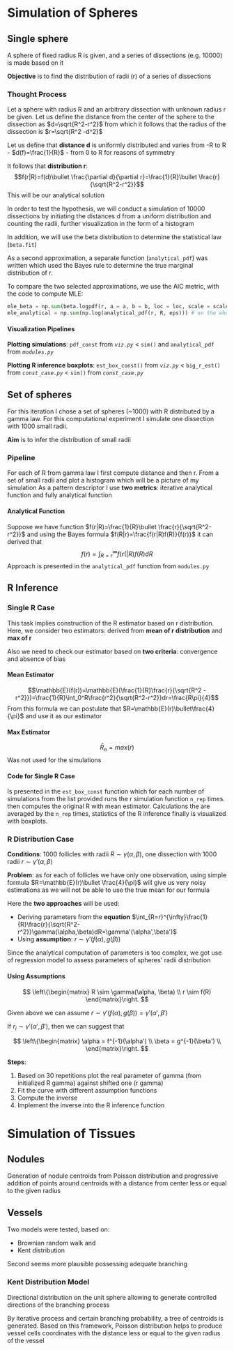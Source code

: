 # Simulation of Spheres
## Single sphere
A sphere of fixed radius R is given, and a series of dissections (e.g. 10000) is made based on it

**Objective** is to find the distribution of radii (r) of a series of dissections

### Thought Process 
Let a sphere with radius R and an arbitrary dissection with unknown radius r be given. Let us define the distance from the center of the sphere to the dissection as $d=\sqrt{R^2-r^2}$ from which it follows that the radius of the dissection is $r=\sqrt{R^2 -d^2}$

Let us define that **distance d** is uniformly distributed and varies from -R to R - $d(f)=\frac{1}{R}$ - from 0 to R for reasons of symmetry 

It follows that **distribution r**: $$f(r|R)=f(d)\bullet \frac{\partial d}{\partial r}=\frac{1}{R}\bullet \frac{r}{\sqrt{R^2-r^2}}$$ This will be our analytical solution

In order to test the hypothesis, we will conduct a simulation of 10000 dissections by initiating the distances d from a uniform distribution and counting the radii, further visualization in the form of a histogram

In addition, we will use the beta distribution to determine the statistical law  (`beta.fit`)

As a second approximation, a separate function (`analytical_pdf`) was written which used the Bayes rule to determine the true marginal distribution of r.

To compare the two selected approximations, we use the AIC metric, with the code to compute MLE:
```python
mle_beta = np.sum(beta.logpdf(r, a = a, b = b, loc = loc, scale = scale)) # on the whole r dataset
mle_analytical = np.sum(np.log(analytical_pdf(r, R, eps))) # on the whole r dataset 
```

#### Visualization Pipelines
**Plotting simulations**: `pdf_const`  from *`viz.py`* < `sim()` and `analytical_pdf` from *`modules.py`*

**Plotting R inference boxplots**: `est_box_const()` from *`viz.py`* < `big_r_est()` from *`const_case.py`* < `sim()` from *`const_case.py`*

## Set of spheres
For this iteration I chose a set of spheres (~1000) with R distributed by a gamma law. For this computational experiment I simulate one dissection with 1000 small radii. 

**Aim** is to infer the distribution of small radii

### Pipeline
For each of R from gamma law I first compute distance and then r. From a set of small radii and plot a histogram which will be a picture of my simulation
As a pattern descriptor I use **two metrics**: iterative analytical function and fully analytical function

#### Analytical Function
Suppose we have function $f(r|R)=\frac{1}{R}\bullet \frac{r}{\sqrt{R^2-r^2}}$ and using the Bayes formula $f(R|r)=\frac{f(r|R)f(R)}{f(r)}$ it can derived that
$$f(r)=\int_{R=r}^{\infty}f(r(|R)f(R)dR$$
Approach is presented in the `analytical_pdf` function from `modules.py`

## R Inference
### Single R Case
This task implies construction of the R estimator based on r distribution. Here, we consider two estimators: derived from **mean of r distribution** and **max of r**

Also we need to check our estimator based on **two criteria**: convergence and absence of bias

#### Mean Estimator
$$\mathbb{E}(f(r))=\mathbb{E}(\frac{1}{R}\frac{r}{\sqrt{R^2 -r^2}})=\frac{1}{R}\int_0^R\frac{r^2}{\sqrt{R^2-r^2}}dr=\frac{R\pi}{4}$$ 
From this formula we can postulate that $R=\mathbb{E}(r)\bullet\frac{4}{\pi}$ and use it as our estimator

#### Max Estimator
$$\bar{R}_n=max(r)$$
Was not used for the simulations

#### Code for Single R Case
Is presented in the `est_box_const` function which for each number of simulations from the list provided runs the r simulation function `n_rep` times. then computes the original R with mean estimator. Calculations the are averaged by the `n_rep` times, statistics of the R inference finally is visualized with boxplots.

### R Distribution Case
**Conditions**: 1000 follicles with radii $R \sim \gamma(\alpha, \beta)$, one dissection with 1000 radii $r \sim \gamma'(\alpha, \beta)$

**Problem**: as for each of follicles we have only one observation, using simple formula $R=\mathbb{E}(r)\bullet \frac{4}{\pi}$ will give us very noisy estimations as we will not be able to use the true mean for our formula

Here the **two approaches** will be used:
- Deriving parameters from the **equation** $\int_{R=r}^{\infty}\frac{1}{R}\frac{r}{\sqrt{R^2-r^2}}\gamma(\alpha,\beta)dR=\gamma'(\alpha',\beta')$
- Using **assumption**: $r\sim \gamma'(f(\alpha), g(\beta))$

Since the analytical computation of parameters is too complex, we got use of regression model to assess parameters of spheres' radii distribution 

#### Using Assumptions

$$
\left\{\begin{matrix}
R \sim \gamma(\alpha, \beta) \\
r \sim f(R)
\end{matrix}\right.
$$ 

Given above we can assume $r \sim \gamma'(f(\alpha), g(\beta))=\gamma'(\alpha',\beta')$

If ${r_i}\sim \gamma'(\alpha',\beta')$, then we can suggest that

$$
\left\{\begin{matrix}
\alpha = f^{-1}(\alpha') \\
\beta = g^{-1}(\beta') \\
\end{matrix}\right.
$$

**Steps**:

1. Based on 30 repetitions plot the real parameter of gamma (from initialized R gamma) against shifted one (r gamma)
2. Fit the curve with different assumption functions
3. Compute the inverse
4. Implement the inverse into the R inference function

# Simulation of Tissues
## Nodules
Generation of nodule centroids from Poisson distribution and progressive addition of points around centroids with a distance from center less or equal to the given radius

## Vessels
Two models were tested, based on:

- Brownian random walk and
- Kent distribution

Second seems more plausible possessing adequate branching

### Kent Distribution Model
Directional distribution on the unit sphere allowing to generate controlled directions of the branching process

By iterative process and certain branching probability, a tree of centroids is generated. Based on this framework, Poisson distribution helps to produce vessel cells coordinates with the distance less or equal to the given radius of the vessel


